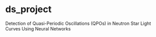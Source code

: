 # ds_project


Detection of Quasi-Periodic Oscillations (QPOs) in Neutron Star Light Curves Using Neural Networks
